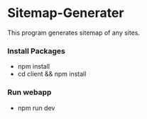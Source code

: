 # Sitemap-Generater
This program generates sitemap of any sites.
### Install Packages
- npm install
- cd client && npm install
### Run webapp
- npm run dev
